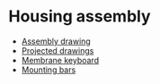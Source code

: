 # Housing assembly

- [Assembly drawing](BoplaHousing_Zusammenbau.pdf)
- [Projected drawings](BoplaHousing_AlleAnsichten.pdf)
- [Membrane keyboard](BoplaHousing_Folientastatur_V02.pdf)
- [Mounting bars](BoplaMastbefestigung_96500167_MH-167.pdf)